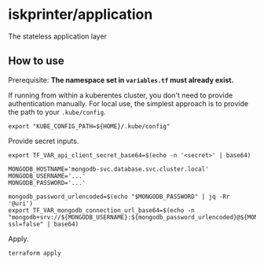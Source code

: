 # iskprinter/application

The stateless application layer

## How to use

Prerequisite: **The namespace set in `variables.tf` must already exist.**

If running from within a kuberentes cluster, you don't need to provide authentication manually. For local use, the simplest approach is to provide the path to your `.kube/config`.

```
export "KUBE_CONFIG_PATH=${HOME}/.kube/config"
```

Provide secret inputs.
```
export TF_VAR_api_client_secret_base64=$(echo -n '<secret>' | base64)

MONGODB_HOSTNAME='mongodb-svc.database.svc.cluster.local'
MONGODB_USERNAME='...'
MONGODB_PASSWORD='...'

mongodb_password_urlencoded=$(echo "$MONGODB_PASSWORD" | jq -Rr '@uri')
export TF_VAR_mongodb_connection_url_base64=$(echo -n "mongodb+srv://${MONGODB_USERNAME}:${mongodb_password_urlencoded}@${MONGODB_HOSTNAME}/?ssl=false" | base64)
```

Apply.
```
terraform apply
```
